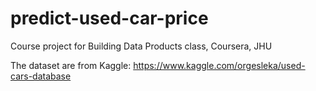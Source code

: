 # predict-used-car-price
Course project for Building Data Products class, Coursera, JHU

The dataset are from Kaggle: https://www.kaggle.com/orgesleka/used-cars-database
